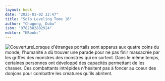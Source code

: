 ```yaml
---
layout: book
date: "2025-01-02 22:47"
title: "Solo Leveling Tome 16"
author: "Chugong, Dubu"
isbn: "9782382882924"
editor: "KBooks"
---
```

![Couverture](/img/9782382882924.jpeg)Lorsque d'étranges portails sont apparus aux quatre coins du monde, l'humanité a dû trouver une parade pour ne pas finir massacrée par les griffes des monstres des monstres qui en sortent. Dans le même temps, certaines personnes ont développé des capacités permettant de les chasser. Ces combattants intrépides n'hésitent pas à foncer au coeur des donjons pour combattre les créatures qu'ils abritent.